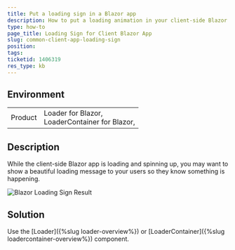 ```yaml
---
title: Put a loading sign in a Blazor app
description: How to put a loading animation in your client-side Blazor app.
type: how-to
page_title: Loading Sign for Client Blazor App
slug: common-client-app-loading-sign
position: 
tags: 
ticketid: 1406319
res_type: kb
---
```


## Environment

<table>
    <tbody>
        <tr>
            <td>Product</td>
            <td>
                Loader for Blazor,<br />
                LoaderContainer for Blazor,<br />
            </td>
        </tr>
    </tbody>
</table>

## Description

While the client-side Blazor app is loading and spinning up, you may want to show a beautiful loading message to your users so they know something is happening.

![Blazor Loading Sign Result](images/loading-sign-result.gif)

## Solution

Use the [Loader]({%slug loader-overview%}) or [LoaderContainer]({%slug loadercontainer-overview%}) component.
